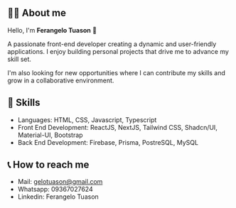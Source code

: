 ## 🙋‍♂️ About me
Hello, I'm **Ferangelo Tuason** 👋

A passionate front-end developer creating a dynamic and user-friendly applications.
I enjoy building personal projects that drive me to advance my skill set.

I'm also looking for new opportunities where I can contribute my skills and grow in a collaborative environment.

## 🚀 Skills
- Languages: HTML, CSS, Javascript, Typescript
- Front End Development:  ReactJS, NextJS, Tailwind CSS, Shadcn/UI, Material-UI, Bootstrap
- Back End Development: Firebase, Prisma, PostreSQL, MySQL

## 📞 How to reach me
- Mail: gelotuason@gmail.com
- Whatsapp: 09367027624
- Linkedin: Ferangelo Tuason

<!--
**gelotuason/gelotuason** is a ✨ _special_ ✨ repository because its `README.md` (this file) appears on your GitHub profile.

Here are some ideas to get you started:

- 🔭 I’m currently working on ...
- 🌱 I’m currently learning ...
- 👯 I’m looking to collaborate on ...
- 🤔 I’m looking for help with ...
- 💬 Ask me about ...
- 📫 How to reach me: ...
- 😄 Pronouns: ...
- ⚡ Fun fact: ...
-->
